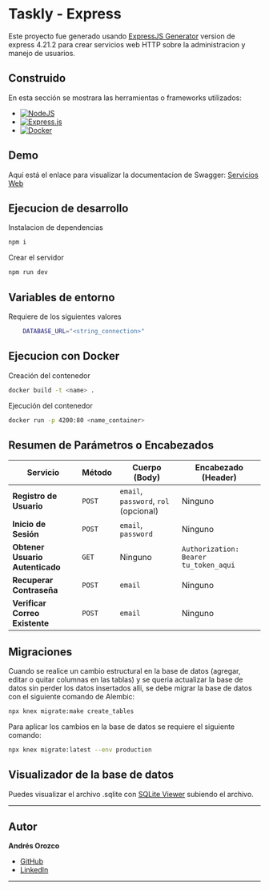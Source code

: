 # Taskly - Express

Este proyecto fue generado usando [ExpressJS Generator](https://expressjs.com/en/starter/generator.html) version de express 4.21.2 para crear servicios web HTTP sobre la administracion y manejo de usuarios.

## Construido

En esta sección se mostrara las herramientas o frameworks utilizados:

- [![NodeJS](https://img.shields.io/badge/Node.js-6DA55F?logo=node.js&logoColor=white)](#)
- [![Express.js](https://img.shields.io/badge/Express.js-%23404d59.svg?logo=express&logoColor=%2361DAFB)](#)
- [![Docker](https://img.shields.io/badge/Docker-2496ED?logo=docker&logoColor=fff)](#)

## Demo

Aquí está el enlace para visualizar la documentacion de Swagger: [Servicios Web](https://fullstack-angular-react-fastapi-express-1.onrender.com/docs/)

## Ejecucion de desarrollo

Instalacion de dependencias

```bash
npm i
```

Crear el servidor

```bash
npm run dev
```

## Variables de entorno

Requiere de los siguientes valores
```bash
    DATABASE_URL="<string_connection>"
```

## Ejecucion con Docker

Creación del contenedor
```bash
docker build -t <name> .
```

Ejecución del contenedor
```bash
docker run -p 4200:80 <name_container>
```

## Resumen de Parámetros o Encabezados

| **Servicio**                     | **Método** | **Cuerpo (Body)**                                      | **Encabezado (Header)**                              |
|-----------------------------------|------------|-------------------------------------------------------|-----------------------------------------------------|
| **Registro de Usuario**           | `POST`     | `email`, `password`, `rol` (opcional)                 | Ninguno                                              |
| **Inicio de Sesión**              | `POST`     | `email`, `password`                                   | Ninguno                                              |
| **Obtener Usuario Autenticado**   | `GET`      | Ninguno                                               | `Authorization: Bearer tu_token_aqui`               |
| **Recuperar Contraseña**          | `POST`     | `email`                                               | Ninguno                                              |
| **Verificar Correo Existente**    | `POST`     | `email`                                               | Ninguno                                              |

## Migraciones

Cuando se realice un cambio estructural en la base de datos (agregar, editar o quitar columnas en las tablas) y se queria actualizar la base de datos sin perder los datos insertados alli, se debe migrar la base de datos con el siguiente comando de Alembic:

```bash
npx knex migrate:make create_tables
```

Para aplicar los cambios en la base de datos se requiere el siguiente comando:

```bash
npx knex migrate:latest --env production
```

## Visualizador de la base de datos
Puedes visualizar el archivo .sqlite con [SQLite Viewer](https://sqliteviewer.app/) subiendo el archivo.

---

## Autor

**Andrés Orozco**
- [GitHub](https://github.com/AndresOrozcoDev)
- [LinkedIn](https://www.linkedin.com/in/andresorozcodev/)

---